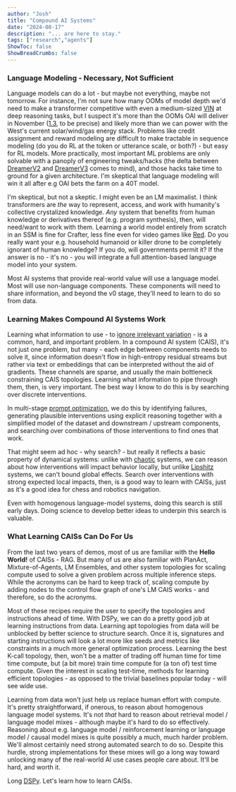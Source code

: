 ```yaml
---
author: "Josh"
title: "Compound AI Systems"
date: "2024-08-17"
description: "... are here to stay."
tags: ["research","agents"]
ShowToc: false
ShowBreadCrumbs: false
---
```


### Language Modeling - Necessary, Not Sufficient
Language models can do a lot - but maybe not everything, maybe not tomorrow. For instance, I'm not sure how many OOMs of model depth we'd need to make a transformer competitive with even a medium-sized [VIN](https://arxiv.org/pdf/2406.08404) at deep reasoning tasks, but I suspect it's more than the OOMs OAI will deliver in November ([1.3](https://x.com/YouJiacheng/status/1827806086944203220), to be precise) and likely more than we can power with the West's current solar/wind/gas energy stack. Problems like credit assignment and reward modeling are difficult to make tractable in sequence modeling (do you do RL at the token or utterance scale, or both?) - but easy for RL models. More practically, most important ML problems are only solvable with a panoply of engineering tweaks/hacks (the delta between [DreamerV2](https://arxiv.org/abs/2010.02193) and [DreamerV3](https://arxiv.org/abs/2301.04104) comes to mind), and those hacks take time to ground for a given architecture. I'm skeptical that language modeling will win it all after e.g OAI bets the farm on a 40T model.

I'm skeptical, but not a skeptic. I might even be an LM maximalist. I think transformers are *the* way to represent, access, and work with humanity's collective crystalized knowledge. *Any* system that benefits from human knowledge or derivatives thereof (e.g. program synthesis), then, will need/want to work with them. Learning a world model entirely from scratch in an SSM is fine for Crafter, less fine even for video games like [Red](https://github.com/PWhiddy/PokemonRedExperiments/tree/master). Do you really want your e.g. household humanoid or killer drone to be completely ignorant of human knowledge? If you do, will governments permit it? If the answer is no - it's no - you will integrate a full attention-based language model into your system.

Most AI systems that provide real-world value will use a language model. Most will use non-language components. These components will need to share information, and beyond the v0 stage, they'll need to learn to do so from data.

### Learning Makes Compound AI Systems Work

Learning what information to use - to [ignore irrelevant variation](https://worldmodels.github.io) - is a common, hard, and important problem. In a compound AI system (CAIS), it's not just one problem, but many - each edge between components needs to solve it, since information doesn't flow in high-entropy residual streams but rather via text or embeddings that can be interpreted without the aid of gradients. These channels are sparse, and usually the main bottleneck constraining CAIS topologies. Learning what information to pipe through them, then, is very important. The best way I know to do this is by searching over discrete interventions.

In multi-stage [prompt optimization](https://arxiv.org/abs/2406.11695), we do this by identifying failures, generating plausible interventions using explicit reasoning together with a simplified model of the dataset and downstream / upstream components, and searching over combinations of those interventions to find ones that work.

That might seem ad hoc - why search? - but really it reflects a basic property of dynamical systems: unlike with [chaotic](https://en.wikipedia.org/wiki/Chaos_theory) systems, we can reason about how interventions will impact behavior locally, but unlike [Lipshitz](https://en.wikipedia.org/wiki/Lipschitz_continuity) systems, we can't bound global effects. Search over interventions with strong expected local impacts, then, is a good way to learn with CAISs, just as it's a good idea for chess and robotics navigation.

Even with homogenous language-model systems, doing this search is still early days. Doing science to develop better ideas to underpin this search is valuable.

### What Learning CAISs Can Do For Us

From the last two years of demos, most of us are familiar with the **Hello World!** of CAISs - RAG. But many of us are also familiar with PlanAct, Mixture-of-Agents, LM Ensembles, and other system topologies for scaling compute used to solve a given problem across multiple inference steps. While the acronyms can be hard to keep track of, scaling compute by adding nodes to the control flow graph of one's LM CAIS works - and therefore, so do the acronyms.

Most of these recipes require the user to specify the topologies and instructions ahead of time. With DSPy, we can do a pretty good job at learning instructions from data. Learning apt topologies from data will be unblocked by better science to structure search. Once it is, signatures and starting instructions will look a lot more like seeds and metrics like constraints in a much more general optimization process. Learning the best K-call topology, then, won't be a matter of trading off human time for time time compute, but (a bit more) train time compute for (a ton of) test time compute. Given the interest in scaling test-time, methods for learning efficient topologies - as opposed to the trivial baselines popular today - will see wide use.

Learning from data won't just help us replace human effort with compute. It's pretty straightforward, if onerous, to reason about homogenous language model systems. It's not *that* hard to reason about retrieval model / language model mixes - although maybe it's hard to do so effectively. Reasoning about e.g. language model / reinforcement learning or language model / causal model mixes is quite possibly a much, much harder problem. We'll almost certainly need strong automated search to do so. Despite this hurdle, strong implementations for these mixes will go a long way toward unlocking many of the real-world AI use cases people care about. It'll be hard, and worth it. 

Long [DSPy](https://github.com/stanfordnlp/dspy). Let's learn how to learn CAISs. 
